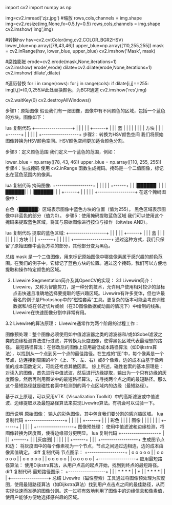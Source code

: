 import cv2
import  numpy as np

img=cv2.imread('zjz.jpg')
#缩放
rows,cols,channels = img.shape
img=cv2.resize(img,None,fx=0.5,fy=0.5)
rows,cols,channels = img.shape
cv2.imshow('img',img)

#转换hsv
hsv=cv2.cvtColor(img,cv2.COLOR_BGR2HSV)
lower_blue=np.array([78,43,46])
upper_blue=np.array([110,255,255])
mask = cv2.inRange(hsv, lower_blue, upper_blue)
cv2.imshow('Mask', mask)

#腐蚀膨胀
erode=cv2.erode(mask,None,iterations=1)
cv2.imshow('erode',erode)
dilate=cv2.dilate(erode,None,iterations=1)
cv2.imshow('dilate',dilate)

#遍历替换
for i in range(rows):
    for j in range(cols):
        if dilate[i,j]==255:
            img[i,j]=(0,0,255)#此处替换颜色，为BGR通道
cv2.imshow('res',img)

cv2.waitKey(0)
cv2.destroyAllWindows()


步骤1：原始图像
假设我们有一张图像，图像中有不同颜色的区域，包括一个蓝色的方块。图像如下：

lua
复制代码
+------------------+
|                  |
|                  |
|     +------+     |
|     |  蓝   |     |
|     |      |     |
|     | 方块 |     |
|     +------+     |
|                  |
|                  |
+------------------+
步骤2：转换为HSV颜色空间
我们将原始图像转换为HSV颜色空间。HSV颜色空间更加适合颜色分割。

步骤3：定义颜色范围
我们定义一个蓝色的范围，例如：

lower_blue = np.array([78, 43, 46])
upper_blue = np.array([110, 255, 255])
步骤4：生成掩码
使用 cv2.inRange 函数生成掩码。掩码是一个二值图像，标记出在蓝色范围内的像素。

lua
复制代码
掩码图像:
+------------------+
|                  |
|                  |
|     +------+     |
|     |██████|     |
|     |██████|     |
|     |██████|     |
|     +------+     |
|                  |
|                  |
+------------------+
在这个掩码图像中：

白色（██████）区域表示图像中蓝色方块的位置（值为255）。
黑色区域表示图像中非蓝色的部分（值为0）。
步骤5：使用掩码提取蓝色区域
我们可以使用这个掩码来提取蓝色区域，将其与原始图像进行按位与操作（bitwise AND）。

lua
复制代码
提取的蓝色区域:
+------------------+
|                  |
|                  |
|     +------+     |
|     |  蓝   |     |
|     |      |     |
|     | 方块 |     |
|     +------+     |
|                  |
|                  |
+------------------+
通过这种方式，我们只保留了原始图像中蓝色方块的部分，其他部分变为黑色。

总结
mask 是一个二值图像，用来标记原始图像中哪些像素属于感兴趣的颜色范围。在我们的例子中，它标记了蓝色方块的位置。通过这个掩码，我们可以方便地提取和操作特定颜色的区域。


3. Livewire Segmentation简介及其OpenCV的实现：
3.1 Livewire简介：
Livewire，又称为智能剪刀，是一种分割技术，允许用户使用相对较少的鼠标点击快速且准确地选择要提取的感兴趣区域。Livewire有许多变体，但也许最著名的例子是Photoshop中的“磁性套索”工具。更复杂的版本可能会考虑训练数据和/或在邻近切片或帧（在3D图像数据或动画的情况下）中绘制的线条。Livewire在快速图像分割中非常有用。

3.2 Livewire的算法原理：
Livewire通常作为两个阶段的过程工作：

图像预处理：整个图像必须使用如中值滤波器之类的滤波器和/或如Sobel滤波之类的边缘检测算法进行过滤，并转换为灰度图像，使得黑色区域代表最理想的路径。
最短路径算法：在修改后的图像上应用最低成本路径算法（如Dijkstra算法），以找到从一个点到另一个点的最佳路径。在生成的“图”中，每个像素是一个节点，边连接到周围的4个（上、下、左、右）或8个像素，边的成本由基于像素值的成本函数定义，可能还考虑其他因素。
综上所述，磁性套索的基本原理是：
对读入的图像，首先进行中值滤波，然后进行边缘提取，输出为一个只有边缘的灰度图像，然后再利用图论中的最短路径算法，去寻找两个点之间的最短路径。那么这个最短路径就是磁性套索中检测到的两个点区域内的边缘（最短路径）。

基于以上原理，可以采用VTK（Visualization Toolkit）中的高斯滤波或中值滤波、边缘提取以及最短路径算法来实现Livewire算法。有机会可以试验一下。

图示说明
原始图像：
输入的彩色图像，其中包含我们要分割的感兴趣区域。
lua
复制代码
+------------------+
|                  |
|                  |
|     +------+     |
|     |  彩色   |   |
|     |  图像   |   |
|     |          |   |
|     +------+     |
|                  |
|                  |
+------------------+
图像预处理：
使用中值滤波和边缘检测，将图像转换为灰度图，使得边缘部分更明显。
lua
复制代码
+------------------+
|                  |
|     +------+     |
|     |灰度图|     |
|     |      |     |
|     +------+     |
|                  |
+------------------+
生成图节点和边：
将灰度图中的每个像素视为一个节点，节点之间通过边相连，边的成本由像素值确定。
diff
复制代码
节点图示：
+------------------+
|   o  o  o  o  o  |
|   o  o  o  o  o  |
|   o  o  o  o  o  |
|   o  o  o  o  o  |
|   o  o  o  o  o  |
+------------------+
应用最短路径算法：
使用Dijkstra算法，从用户点击的起点开始，找到到终点的最短路径。
diff
复制代码
最短路径图示：
+------------------+
|                  |
|     * * * *      |
|        *         |
|        * * * *   |
|                  |
+------------------+
总结
Livewire（磁性套索）工具通过将图像预处理为灰度图，使用最短路径算法（如Dijkstra算法）找到用户点击点之间的最佳路径，从而实现快速而准确的图像分割。这一过程有效地利用了图像中的边缘信息和像素值，使用户能够方便地选择感兴趣的区域。
